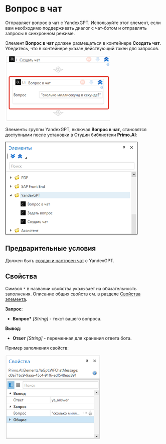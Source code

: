 # Вопрос в чат

Отправляет вопрос в чат с YandexGPT. Используйте этот элемент, если вам необходимо поддерживать диалог с чат-ботом и отправлять запросы в синхронном режиме.

Элемент **Вопрос в чат** должен размещаться в контейнере **Создать чат**. Убедитесь, что в контейнере указан действующий токен для запросов.

![](<../../../../.gitbook/assets1/вопрос-в-чат-яндекс-гпт.png>)

Элементы группы YandexGPT, включая **Вопрос в чат**, становятся доступными после установки в Студии библиотеки **Primo.AI**:

![](<../../../../.gitbook/assets1/yandexgpt-items.png>)


## Предварительные условия

Должен быть [создан и настроен чат](https://docs.primo-rpa.ru/primo-rpa/g_elements/el_extra/ai/yandexgpt/el_chat) с YandexGPT.


## Свойства
Символ `*` в названии свойства указывает на обязательность заполнения. Описание общих свойств см. в разделе [Свойства элемента](https://docs.primo-rpa.ru/primo-rpa/primo-studio/process/elements#svoistva-elementa).

**Запрос**:

* **Вопрос\*** *[String]* - текст вашего вопроса.

**Вывод**:

* **Ответ** *[String]* - переменная для хранения ответа бота. 

Пример заполнения свойств:

![](<../../../../.gitbook/assets1/ya-gpt-chat-message.png>)

